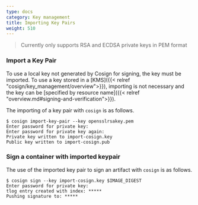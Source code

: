 ```yaml
---
type: docs
category: Key management
title: Importing Key Pairs
weight: 510
---
```


> Currently only supports RSA and ECDSA private keys in PEM format

### Import a Key Pair

To use a local key not generated by Cosign for signing, the key must be imported. To use a key stored in a [KMS]({{< relref "cosign/key_management/overview">}}), importing is not necessary and the key can be [specified by resource name]({{< relref "overview.md#signing-and-verification">}}).

The importing of a key pair with `cosign` is as follows.

```shell
$ cosign import-key-pair --key opensslrsakey.pem
Enter password for private key:
Enter password for private key again:
Private key written to import-cosign.key
Public key written to import-cosign.pub
```

### Sign a container with imported keypair

The use of the imported key pair to sign an artifact with `cosign` is as follows.

```shell
$ cosign sign --key import-cosign.key $IMAGE_DIGEST
Enter password for private key:
tlog entry created with index: *****
Pushing signature to: *****
```
